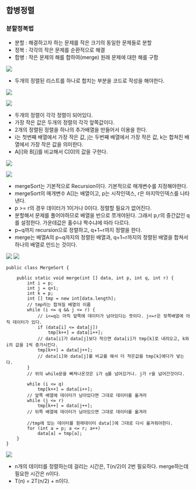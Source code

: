 합병정렬
----

### 분할정복법

- 분할 : 해결하고자 하는 문제를 작은 크기의 동일한 문제들로 분할
- 정복 : 각각의 작은 문제를 순환적으로 해결
- 합병 : 작은 문제의 해를 합하여(merge) 원래 문제에 대한 해를 구함

![](https://github.com/jaeyeon93/jaeyeon93.github.io/blob/master/images/algorithm/mergeSort/mergeSort_1.png?raw=true)

- 두개의 정렬된 리스트를 하나로 합치는 부분을 코드로 작성을 해야한다.

![](https://github.com/jaeyeon93/jaeyeon93.github.io/blob/master/images/algorithm/mergeSort/mergeSort_2.png?raw=true)

![](https://github.com/jaeyeon93/jaeyeon93.github.io/blob/master/images/algorithm/mergeSort/mergeSort_3.png?raw=true)

- 두개의 정렬이 각각 정렬이 되어있다.
- 가장 작은 값은 두개의 정렬의 각각 앞쪽값이다.
- 2개의 정렬된 정렬을 하나의 추가배열을 만들어서 이용을 한다.
- i는 첫번째 배열에서 가장 작은 값, j는 두번째 배열에서 가장 작은 값, k는 합쳐진 배열에서 가장 작은 값을 의미한다.
- A[i]와 B[j]를 비교해서 C[0]의 값을 구한다.

![](https://github.com/jaeyeon93/jaeyeon93.github.io/blob/master/images/algorithm/mergeSort/mergeSort_4.png?raw=true)

![](https://github.com/jaeyeon93/jaeyeon93.github.io/blob/master/images/algorithm/mergeSort/mergeSort_5.png?raw=true)


- mergeSort는 기본적으로 Recursion이다. 기본적으로 매개변수를 지정해야한다.
- mergeSort의 매개변수 A[]는 배열이고, p는 시작인덱스, r은 마지막인덱스를 나타낸다.
- p >= r의 경우 데이터가 1이거나 0이다. 정렬할 필요가 없어진다.
- 분할해서 문제를 풀어야하므로 배열을 반으로 쪼개야된다. 그래서 p,r의 중간값인 q를 설정한다. 가운데값은 홀수냐 짝수냐에 따라 다르다.
- p~q까지 recursion으로 정렬하고, q+1~r까지 정렬을 한다.
- merge는 배열A의 p~q까지의 정렬된 배열과, q+1~r까지의 정렬된 배열을 합쳐서 하나의 배열로 만드는 것이다.

![](https://github.com/jaeyeon93/jaeyeon93.github.io/blob/master/images/algorithm/mergeSort/mergeSort_6.png?raw=true)
![](https://github.com/jaeyeon93/jaeyeon93.github.io/blob/master/images/algorithm/mergeSort/mergeSort_7.png?raw=true)


```
public class MergeSort {

    public static void merge(int [] data, int p, int q, int r) {
        int i = p;
        int j = q+1;
        int k = p;
        int [] tmp = new int[data.length];
        // tmp라는 합쳐질 배열의 이름
        while (i <= q && j <= r) {
            // i<=q는 아직 앞쪽에 데이터가 남아있다는 뜻이다. j<=r은 뒷쪽배열에 아직 데이터가 있다.
            if (data[i] <= data[j])
                tmp[k++] = data[i++];
            // data[i]가 data[j]보다 작으면 data[i]가 tmp[k]로 내려오고, k와 i의 값을 1씩 증가시킨다.
            tmp[k++] = data[j++];
            // data[i]와 data[j]를 비교를 해서 더 작은값을 tmp[k]에다가 넣는다.
        }
        // 위의 while문을 빠져나온것은 i가 q를 넘어갔거나. j가 r을 넘어간것이다.

        while (i <= q)
            tmp[k++] = data[i++];
        // 앞쪽 배열에 데이터가 남아있다면 그대로 데이터를 옮겨라
        while (j <= r)
            tmp[k++] = data[j++];
        // 뒤쪽 배열에 데이터가 남아있으면 그대로 데이터를 옮겨라

        //tmp에 있는 데이터를 원래데이터 data[]에 그대로 다시 옮겨줘야한다.
        for (int a = p; a <= r; a++)
            data[a] = tmp[a];
    }
}
```
![](https://github.com/jaeyeon93/jaeyeon93.github.io/blob/master/images/algorithm/mergeSort/mergeSort_8.png?raw=true)


- n개의 데이터를 정렬하는데 걸리는 시간은, T(n/2)이 2번 필요하다. merge하는데 필요한 시간은 n이다.
- T(n) = 2T(n/2) + n이다.
